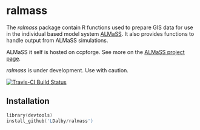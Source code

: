 # ralmass

The *ralmass* package contain R functions used to prepare GIS data for use in the individual based model system [ALMaSS](http://almass.dk).
It also provides functions to handle output from ALMaSS simulations.

ALMaSS it self is hosted on ccpforge. See more on the [ALMaSS project page](http://ccpforge.cse.rl.ac.uk/gf/project/almass/).

*ralmass* is under development. Use with caution.

[![Travis-CI Build Status](https://travis-ci.org/LDalby/ralmass.svg?branch=master)](https://travis-ci.org/LDalby/ralmass)

## Installation
```s
library(devtools)
install_github('LDalby/ralmass')
```